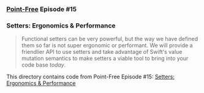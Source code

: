 ### [Point-Free](https://www.pointfree.co) Episode #15

### Setters: Ergonomics & Performance

> Functional setters can be very powerful, but the way we have defined them so far is not super ergonomic or performant. We will provide a friendlier API to use setters and take advantage of Swift's value mutation semantics to make setters a viable tool to bring into your code base _today_.

This directory contains code from Point-Free Episode #15:
[Setters: Ergonomics & Performance](https://www.pointfree.co/episodes/ep15-setters-ergonomics-performance)
